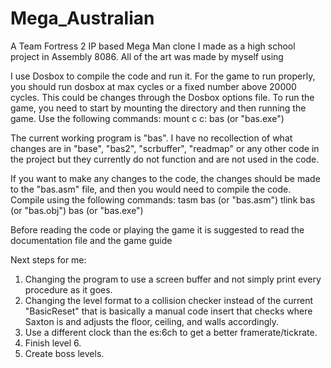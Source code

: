 # Mega_Australian
A Team Fortress 2 IP based Mega Man clone I made as a high school project in Assembly 8086. All of the art was made by myself using 

I use Dosbox to compile the code and run it.
For the game to run properly, you should run dosbox at max cycles or a fixed number above 20000 cycles. This could be changes through the Dosbox options file.
To run the game, you need to start by mounting the directory and then running the game. Use the following commands:
mount c <the full path to where you put the directory>
c:
bas (or "bas.exe")

The current working program is "bas". I have no recollection of what changes are in "base", "bas2", "scrbuffer", "readmap" or any other code in the project but they currently do not function and are not used in the code.

If you want to make any changes to the code, the changes should be made to the "bas.asm" file, and then you would need to compile the code. Compile using the following commands:
tasm bas (or "bas.asm")
tlink bas (or "bas.obj")
bas (or "bas.exe")

Before reading the code or playing the game it is suggested to read the documentation file and the game guide

Next steps for me:
1. Changing the program to use a screen buffer and not simply print every procedure as it goes.
2. Changing the level format to a collision checker instead of the current "BasicReset" that is basically a manual code insert that checks where Saxton is and adjusts the floor, ceiling, and walls accordingly.
3. Use a different clock than the es:6ch to get a better framerate/tickrate.
4. Finish level 6.
5. Create boss levels.
